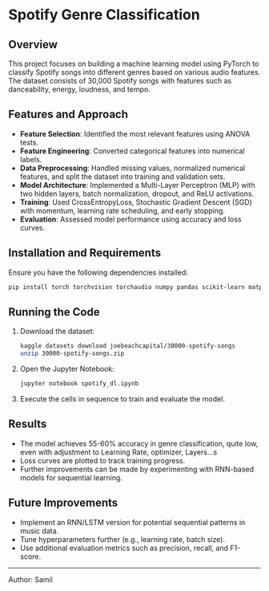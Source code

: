 # Spotify Genre Classification

## Overview
This project focuses on building a machine learning model using PyTorch to classify Spotify songs into different genres based on various audio features. The dataset consists of 30,000 Spotify songs with features such as danceability, energy, loudness, and tempo.

## Features and Approach
- **Feature Selection**: Identified the most relevant features using ANOVA tests.
- **Feature Engineering**: Converted categorical features into numerical labels.
- **Data Preprocessing**: Handled missing values, normalized numerical features, and split the dataset into training and validation sets.
- **Model Architecture**: Implemented a Multi-Layer Perceptron (MLP) with two hidden layers, batch normalization, dropout, and ReLU activations.
- **Training**: Used CrossEntropyLoss, Stochastic Gradient Descent (SGD) with momentum, learning rate scheduling, and early stopping.
- **Evaluation**: Assessed model performance using accuracy and loss curves.

## Installation and Requirements
Ensure you have the following dependencies installed:
```bash
pip install torch torchvision torchaudio numpy pandas scikit-learn matplotlib
```

## Running the Code
1. Download the dataset:
   ```bash
   kaggle datasets download joebeachcapital/30000-spotify-songs
   unzip 30000-spotify-songs.zip
   ```
2. Open the Jupyter Notebook:
   ```bash
   jupyter notebook spotify_dl.ipynb
   ```
3. Execute the cells in sequence to train and evaluate the model.

## Results
- The model achieves 55-60% accuracy in genre classification, quite low, even with adjustment to Learning Rate, optimizer, Layers...s
- Loss curves are plotted to track training progress.
- Further improvements can be made by experimenting with RNN-based models for sequential learning.

## Future Improvements
- Implement an RNN/LSTM version for potential sequential patterns in music data.
- Tune hyperparameters further (e.g., learning rate, batch size).
- Use additional evaluation metrics such as precision, recall, and F1-score.

---
Author: Samil
